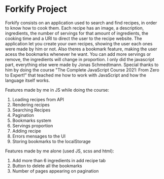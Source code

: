 # Forkify Project

Forkify consists on an application used to search and find recipes, in order to know how to cook them. Each recipe has an image, a description, ingredients, the number of servings for that amount of ingredients, the cooking time and a URl to direct the user to the recipe website. The application let you create your own recipes, showing the user each ones were made by him or not. Also theres a bookmark feature, making the user acess the bookmarks whenever he want. You can add more servings or remove, the ingredients will change in proportion.
I only did the javascript part, everything else were made by Jonas Schmedtmann. Special thanks to him by doing the course "The Complete JavaScript Course 2021: From Zero to Expert!" that teached me how to work with JavaScript and how the language itself works.

Features made by me in JS while doing the course:

1. Loading recipes from API
2. Rendering recipes
3. Searching Recipes
4. Pagination
5. Bookmarks system
6. Servings proportion
7. Adding recipe
8. Errors mensages to the UI
9. Storing bookmarks to the localStorage

Features made by me alone (used JS, scss and html):

1. Add more than 6 ingredients in add recipe tab
2. Button to delete all the bookmarks
3. Number of pages appearing on pagination
